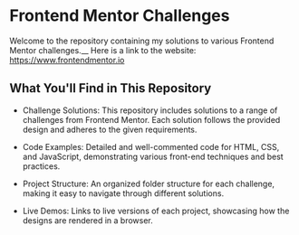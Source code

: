 # Frontend Mentor Challenges

Welcome to the repository containing my solutions to various Frontend Mentor challenges.__ 
Here is a link to the website: https://www.frontendmentor.io

## What You'll Find in This Repository
* Challenge Solutions: This repository includes solutions to a range of challenges from Frontend Mentor. Each solution follows the provided design and adheres to the given requirements.

* Code Examples: Detailed and well-commented code for HTML, CSS, and JavaScript, demonstrating various front-end techniques and best practices.

* Project Structure: An organized folder structure for each challenge, making it easy to navigate through different solutions.

* Live Demos: Links to live versions of each project, showcasing how the designs are rendered in a browser.
